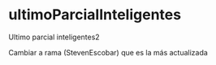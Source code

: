 # ultimoParcialInteligentes
Ultimo parcial inteligentes2 

Cambiar a rama (StevenEscobar) que es la más actualizada
